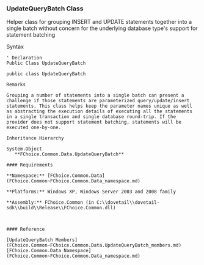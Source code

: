 ﻿### UpdateQueryBatch Class

Helper class for grouping INSERT and UPDATE statements together into a single batch without concern for the underlying database type's support for statement batching

Syntax

```vbnet
' Declaration
Public Class UpdateQueryBatch 

public class UpdateQueryBatch 

Remarks

Grouping a number of statements into a single batch can present a challenge if those statements are parameterized query/update/insert statements. This class helps keep the parameter names unique as well as abstracting the execution details of executing all the statements in a single transaction and single database round-trip. If the provider does not support statement batching, statements will be executed one-by-one.

Inheritance Hierarchy

System.Object  
   **FChoice.Common.Data.UpdateQueryBatch**  

#### Requirements

**Namespace:** [FChoice.Common.Data](FChoice.Common~FChoice.Common.Data_namespace.md)

**Platforms:** Windows XP, Windows Server 2003 and 2008 family

**Assembly:** FChoice.Common (in C:\\dovetail\\dovetail-sdk\\build\\Release\\FChoice.Common.dll)



#### Reference

[UpdateQueryBatch Members](FChoice.Common~FChoice.Common.Data.UpdateQueryBatch_members.md)  
[FChoice.Common.Data Namespace](FChoice.Common~FChoice.Common.Data_namespace.md)